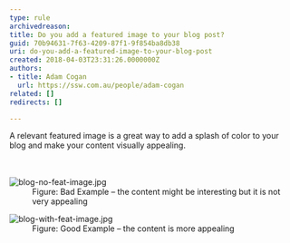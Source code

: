 ```yaml
---
type: rule
archivedreason: 
title: Do you add a featured image to your blog post?
guid: 70b94631-7f63-4209-87f1-9f854ba8db38
uri: do-you-add-a-featured-image-to-your-blog-post
created: 2018-04-03T23:31:26.0000000Z
authors:
- title: Adam Cogan
  url: https://ssw.com.au/people/adam-cogan
related: []
redirects: []

---
```



A relevant featured image is a great way to add a splash of color to your blog and make your content visually appealing.<br>
<br><excerpt class='endintro'></excerpt><br>
<dl class="badImage"><dt>​<img src="/PublishingImages/blog-no-feat-image.jpg" alt="blog-no-feat-image.jpg" /></dt><dd>Figure&#58; Bad Example – the content might be interesting but it is not very appealing​</dd></dl><dl class="goodImage"><dt><img src="/PublishingImages/blog-with-feat-image.jpg" alt="blog-with-feat-image.jpg" /></dt><dd>Figure&#58; Good Example – the content is more appealing</dd></dl>


